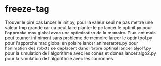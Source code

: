 # freeze-tag
Trouver le pire cas
lancer le init.py, pour la valeur seuil ne pas mettre une valeur trop grande car ca peut faire planter le pc
lancer le optinit.py pour l'approche max global avec une optimisation de la memoire. Plus lent mais peut tourner infiniment sans probleme de memoire
lancer le optinitpol.py pour l'apporche max global en polaire
lancer animerarbre.py pour l'animation des robots se deplacent dans l'arbre optimal 
lancer algo1f.py pour la simulation de l'algorithme avec les cones et domes
lancer algo2.py pour la simulation de l'algorithme avec les couronnes
